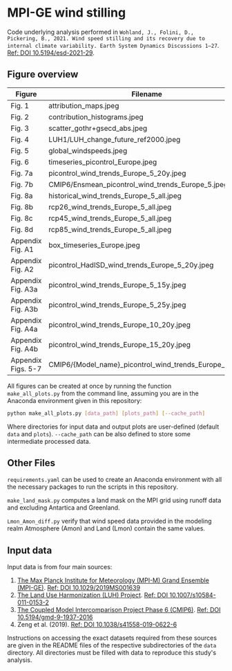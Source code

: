 # MPI-GE wind stilling

Code underlying analysis performed in `Wohland, J., Folini, D., Pickering, B., 2021. Wind speed stilling and its recovery due to internal climate variability. Earth System Dynamics Discussions 1–27`. [Ref: DOI 10.5194/esd-2021-29](https://doi.org/10.5194/esd-2021-29).
## Figure overview

| Figure | Filename | Creating python script |
|---|---|---|
Fig. 1 | attribution_maps.jpeg | attribution.py:plot_attribution_maps
Fig. 2 | contribution_histograms.jpeg | attribution.py:plot_onshore_contribution_histograms
Fig. 3 | scatter_gothr+gsecd_abs.jpeg | attribution.py:plot_luh_vs_wind_speed_scatter
Fig. 4 | LUH1/LUH_change_future_ref2000.jpeg | LUH_plots.py:plot_future_LUH_change
Fig. 5 | global_windspeeds.jpeg | trend_maps.py:plot_global_windspeeds
Fig. 6 | timeseries_picontrol_Europe.jpeg | trends.py:plot_full_timeseries_with_trend_marks
Fig. 7a | picontrol_wind_trends_Europe_5_20y.jpeg | trends.py:plot_trend_histograms
Fig. 7b | CMIP6/Ensmean_picontrol_wind_trends_Europe_5.jpeg | trends.py:plot_pi_control_cmip6_trend_histograms
Fig. 8a | historical_wind_trends_Europe_5_all.jpeg | trends.py:plot_experiment_trend_histograms
Fig. 8b | rcp26_wind_trends_Europe_5_all.jpeg | trends.py:plot_experiment_trend_histograms
Fig. 8c | rcp45_wind_trends_Europe_5_all.jpeg | trends.py:plot_experiment_trend_histograms
Fig. 8d | rcp85_wind_trends_Europe_5_all.jpeg | trends.py:plot_experiment_trend_histograms
Appendix Fig. A1| box_timeseries_Europe.jpeg | ensmean_timeseries.py:plot_ensemble_members_timeseries
Appendix Fig. A2| picontrol_HadISD_wind_trends_Europe_5_20y.jpeg | trends.py:plot_trend_histograms
Appendix Fig. A3a | picontrol_wind_trends_Europe_5_15y.jpeg | trends.py:plot_trend_histograms
Appendix Fig. A3b | picontrol_wind_trends_Europe_5_25y.jpeg | trends.py:plot_trend_histograms
Appendix Fig. A4a | picontrol_wind_trends_Europe_10_20y.jpeg | trends.py:plot_trend_histograms
Appendix Fig. A4b | picontrol_wind_trends_Europe_15_20y.jpeg | trends.py:plot_trend_histograms
Appendix Figs. 5-7 | CMIP6/{Model_name}_picontrol_wind_trends_Europe_5.jpeg | trends.py:plot_pi_control_cmip6_trend_histograms


All figures can be created at once by running the function `make_all_plots.py` from the command line, assuming you are in the Anaconda environment given in this repository:

```bash
python make_all_plots.py [data_path] [plots_path] [--cache_path]
```

Where directories for input data and output plots are user-defined (default `data` and `plots`).
`--cache_path` can be also defined to store some intermediate processed data.

## Other Files

`requirements.yaml` can be used to create an Anaconda environment with all the necessary packages to run the scripts in this repository.

`make_land_mask.py` computes a land mask on the MPI grid using runoff data and excluding Antartica and Greenland.

`Lmon_Amon_diff.py` verify that wind speed data provided in the modeling realm Atmosphere (Amon) and Land (Lmon) contain the same values.

## Input data

Input data is from four main sources:

1. [The Max Planck Institute for Meteorology (MPI-M) Grand Ensemble (MPI-GE)](https://esgf-data.dkrz.de/search/mpi-ge/). [Ref: DOI 10.1029/2019MS001639](https://doi.org/10.1029/2019MS001639)
2. [The Land Use Harmonization (LUH) Project](https://luh.umd.edu/data.shtml#LUH1_Data). [Ref: DOI 10.1007/s10584-011-0153-2](https://doi.org/10.1007/s10584-011-0153-2)
3. [The Coupled Model Intercomparison Project Phase 6 (CMIP6)](https://www.wcrp-climate.org/wgcm-cmip/wgcm-cmip6). [Ref: DOI 10.5194/gmd-9-1937-2016](https://doi.org/10.5194/gmd-9-1937-2016)
4. Zeng et al. (2019). [Ref: DOI 10.1038/s41558-019-0622-6](https://doi.org/10.1038/s41558-019-0622-6)

Instructions on accessing the exact datasets required from these sources are given in the README files of the respective subdirectories of the `data` directory. All directories must be filled with data to reproduce this study's analysis.
